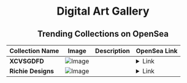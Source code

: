 <div align="center">

# Digital Art Gallery

## Trending Collections on OpenSea

| Collection Name                       | Image                                                                                     | Description                       | OpenSea Link                                                                                          |
|---------------------------------------|-------------------------------------------------------------------------------------------|-----------------------------------|--------------------------------------------------------------------------------------------------------|
| **XCVSGDFD** | ![Image](https://i.seadn.io/s/raw/files/d2c9e2d4fb5e118f0002ebe01b33aa01.webp?w=500&auto=format?w=200&auto=format) |  | <details><summary>Link</summary>[XCVSGDFD](https://opensea.io/collection/xcvsgdfd-9)</details> |
| **Richie Designs** | ![Image](https://i.seadn.io/s/raw/files/f929c466959d826d63f8222d48599df1.jpg?w=500&auto=format?w=200&auto=format) |  | <details><summary>Link</summary>[Richie Designs](https://opensea.io/collection/richie-designs)</details> |

</div>